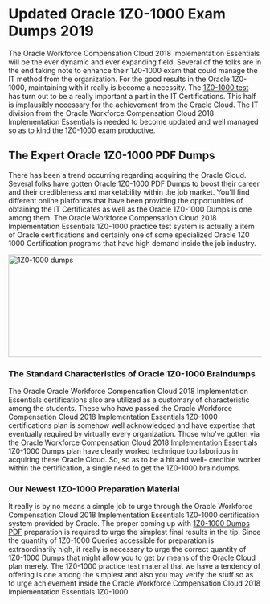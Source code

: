 <h1><strong>Updated Oracle 1Z0-1000 Exam Dumps 2019</strong></h1>
<p>The Oracle Workforce Compensation Cloud 2018 Implementation Essentials will be the ever dynamic and ever expanding field. Several of the folks are in the end taking note to enhance their 1Z0-1000 exam that could manage the IT method from the organization. For the good results in the Oracle 1Z0-1000, maintaining with it really is become a necessity. The <a href="https://www.securedumps.com/1Z0-1000-cheat-sheet.html">1Z0-1000 test</a> has turn out to be a really important a part in the IT Certifications. This half is implausibly necessary for the achievement from the Oracle Cloud. The IT division from the Oracle Workforce Compensation Cloud 2018 Implementation Essentials is needed to become updated and well managed so as to kind the 1Z0-1000 exam productive.</p>
<h2><strong>The Expert Oracle 1Z0-1000 PDF Dumps</strong></h2>
<p>There has been a trend occurring regarding acquiring the Oracle Cloud. Several folks have gotten Oracle 1Z0-1000 PDF Dumps to boost their career and their credibleness and marketability within the job market. You'll find different online platforms that have been providing the opportunities of obtaining the IT Certificates as well as the Oracle 1Z0-1000 Dumps is one among them. The Oracle Workforce Compensation Cloud 2018 Implementation Essentials 1Z0-1000 practice test system is actually a item of Oracle certifications and certainly one of some specialized Oracle 1Z0 1000 Certification programs that have high demand inside the job industry.</p>
<p><a href="https://www.securedumps.com/1Z0-1000-cheat-sheet.html"><img src="https://i.imgur.com/LkNlujf.jpg" alt="1Z0-1000 dumps" width="550" height="204" /></a></p>
<h3><strong>The Standard Characteristics of Oracle 1Z0-1000 Braindumps</strong></h3>
<p>The Oracle Oracle Workforce Compensation Cloud 2018 Implementation Essentials certifications also are utilized as a customary of characteristic among the students. These who have passed the Oracle Workforce Compensation Cloud 2018 Implementation Essentials 1Z0-1000 certifications plan is somehow well acknowledged and have expertise that eventually required by virtually every organization. Those who've gotten via the Oracle Workforce Compensation Cloud 2018 Implementation Essentials 1Z0-1000 Dumps plan have clearly worked technique too laborious in acquiring these Oracle Cloud. So, so as to be a hit and well- credible worker within the certification, a single need to get the 1Z0-1000 braindumps.</p>
<h3><strong>Our Newest 1Z0-1000 Preparation Material</strong></h3>
<p>It really is by no means a simple job to urge through the Oracle Workforce Compensation Cloud 2018 Implementation Essentials 1Z0-1000 certification system provided by Oracle. The proper coming up with <a href="https://www.securedumps.com/1Z0-1000-cheat-sheet.html">1Z0-1000 Dumps PDF</a> preparation is required to urge the simplest final results in the tip. Since the quantity of 1Z0-1000 Queries accessible for preparation is extraordinarily high, it really is necessary to urge the correct quantity of 1Z0-1000 Dumps that might allow you to get by means of the Oracle Cloud plan merely. The 1Z0-1000 practice test material that we have a tendency of offering is one among the simplest and also you may verify the stuff so as to urge achievement inside the Oracle Workforce Compensation Cloud 2018 Implementation Essentials 1Z0-1000.</p>
